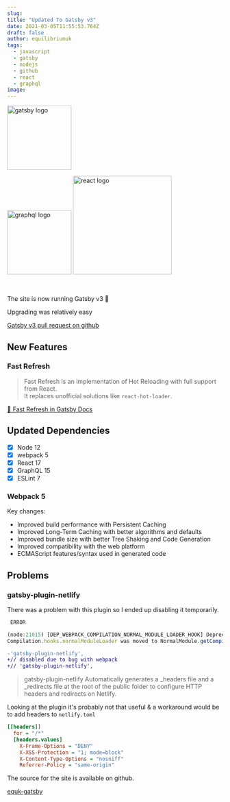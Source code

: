 ```yaml
---
slug:
title: "Updated To Gatsby v3"
date: 2021-03-05T11:55:53.764Z
draft: false
author: equilibriumuk
tags:
  - javascript
  - gatsby
  - nodejs
  - github
  - react
  - graphql
image:
---
```


<p class="text-center"><img src="/media/logos/gatsby.svg" alt="gatsby logo" width="150px" class="inline"></p>
<p class="text-center"><img src="/media/logos/graphql.svg" alt="graphql logo" width="150px" class="inline"> <img src="/media/logos/react.svg" alt="react logo" width="230px" class="inline"></p>

<br />

The site is now running Gatsby v3 🎉

Upgrading was relatively easy

<i class="fa fa-code-fork git-fork"></i> <a href="https://github.com/equk/equk-gatsby/pull/2" target="_blank">Gatsby v3 pull request on github</a>

## New Features

### Fast Refresh

> Fast Refresh is an implementation of Hot Reloading with full support from React.<br />
> It replaces unofficial solutions like `react-hot-loader`.

<a href="https://www.gatsbyjs.com/docs/reference/local-development/fast-refresh/" target="_blank">📝 Fast Refresh in Gatsby Docs</a>

## Updated Dependencies

- [x] Node 12
- [x] webpack 5
- [x] React 17
- [x] GraphQL 15
- [x] ESLint 7

### Webpack 5

Key changes:

- Improved build performance with Persistent Caching
- Improved Long-Term Caching with better algorithms and defaults
- Improved bundle size with better Tree Shaking and Code Generation
- Improved compatibility with the web platform
- ECMAScript features/syntax used in generated code

## Problems

### gatsby-plugin-netlify

There was a problem with this plugin so I ended up disabling it temporarily.

```js
 ERROR

(node:21015) [DEP_WEBPACK_COMPILATION_NORMAL_MODULE_LOADER_HOOK] DeprecationWarning:
Compilation.hooks.normalModuleLoader was moved to NormalModule.getCompilationHooks(compilation).loader
```

```diff
-'gatsby-plugin-netlify',
+// disabled due to bug with webpack
+// 'gatsby-plugin-netlify',
```

> gatsby-plugin-netlify
> Automatically generates a _headers file and a _redirects file at the root of the public folder to configure HTTP headers and redirects on Netlify.

Looking at the plugin it's probably not that useful & a workaround would be to add headers to `netlify.toml`

```ini
[[headers]]
  for = "/*"
  [headers.values]
    X-Frame-Options = "DENY"
    X-XSS-Protection = "1; mode=block"
    X-Content-Type-Options = "nosniff"
    Referrer-Policy = "same-origin"
```

The source for the site is available on github.

<a class="github" href="https://github.com/equk/equk-gatsby" aria-label="View on GitHub" target="_blank" rel="noopener noreferrer"><i class="fa fa-github"></i> equk-gatsby</a>